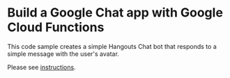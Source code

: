 # Build a Google Chat app with Google Cloud Functions

This code sample creates a simple Hangouts Chat bot that responds to 
a simple message with the user's avatar.

Please see [instructions](https://developers.google.com/hangouts/chat/quickstart/gcf-bot).
